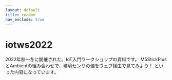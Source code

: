 ```yaml
---
layout: default
title: readme
nav_exclude: true
---
```


# iotws2022

2022年秋～冬に開催された。IoT入門ワークショップの資料です。
M5StickPlusとAmbientの組み合わせで、環境センサの値をウェブ経由で見てみよう！
といった内容になっています。
